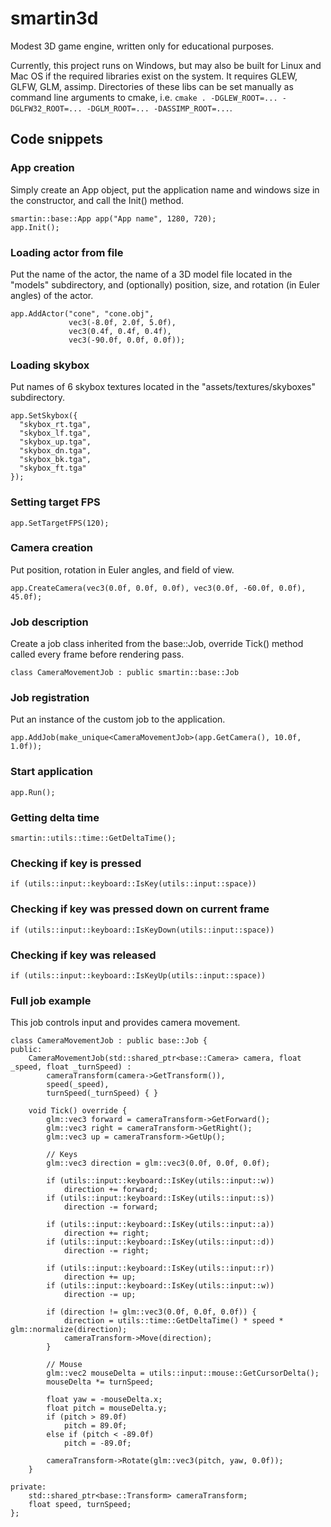 # smartin3d
Modest 3D game engine, written only for educational purposes.

Currently, this project runs on Windows, but may also be built for Linux and Mac OS if the required libraries exist on the system. It requires GLEW, GLFW, GLM, assimp. Directories of these libs can be set manually as command line arguments to cmake, i.e. ```cmake . -DGLEW_ROOT=... -DGLFW32_ROOT=... -DGLM_ROOT=... -DASSIMP_ROOT=...```.

## Code snippets
### App creation
Simply create an App object, put the application name and windows size in the constructor, and call the Init() method.
```
smartin::base::App app("App name", 1280, 720);
app.Init();
```
### Loading actor from file
Put the name of the actor, the name of a 3D model file located in the "models" subdirectory, and (optionally) position, size, and rotation (in Euler angles) of the actor.
```
app.AddActor("cone", "cone.obj",
             vec3(-8.0f, 2.0f, 5.0f),
             vec3(0.4f, 0.4f, 0.4f),
             vec3(-90.0f, 0.0f, 0.0f));
```
### Loading skybox
Put names of 6 skybox textures located in the "assets/textures/skyboxes" subdirectory.
```
app.SetSkybox({
  "skybox_rt.tga",
  "skybox_lf.tga",
  "skybox_up.tga",
  "skybox_dn.tga",
  "skybox_bk.tga",
  "skybox_ft.tga"
});
```
### Setting target FPS
```
app.SetTargetFPS(120);
```
### Camera creation
Put position, rotation in Euler angles, and field of view.
```
app.CreateCamera(vec3(0.0f, 0.0f, 0.0f), vec3(0.0f, -60.0f, 0.0f), 45.0f);
```
### Job description
Create a job class inherited from the base::Job, override Tick() method called every frame before rendering pass.
```
class CameraMovementJob : public smartin::base::Job
```
### Job registration
Put an instance of the custom job to the application.
```
app.AddJob(make_unique<CameraMovementJob>(app.GetCamera(), 10.0f, 1.0f));
```
### Start application
```
app.Run();
```
### Getting delta time
```
smartin::utils::time::GetDeltaTime();
```
### Checking if key is pressed
```
if (utils::input::keyboard::IsKey(utils::input::space))
```
### Checking if key was pressed down on current frame
```
if (utils::input::keyboard::IsKeyDown(utils::input::space))
```
### Checking if key was released
```
if (utils::input::keyboard::IsKeyUp(utils::input::space))
```
### Full job example
This job controls input and provides camera movement.
```
class CameraMovementJob : public base::Job {
public:
    CameraMovementJob(std::shared_ptr<base::Camera> camera, float _speed, float _turnSpeed) :
        cameraTransform(camera->GetTransform()),
        speed(_speed),
        turnSpeed(_turnSpeed) { }

    void Tick() override {
        glm::vec3 forward = cameraTransform->GetForward();
        glm::vec3 right = cameraTransform->GetRight();
        glm::vec3 up = cameraTransform->GetUp();

        // Keys
        glm::vec3 direction = glm::vec3(0.0f, 0.0f, 0.0f);

        if (utils::input::keyboard::IsKey(utils::input::w))
            direction += forward;
        if (utils::input::keyboard::IsKey(utils::input::s))
            direction -= forward;

        if (utils::input::keyboard::IsKey(utils::input::a))
            direction += right;
        if (utils::input::keyboard::IsKey(utils::input::d))
            direction -= right;

        if (utils::input::keyboard::IsKey(utils::input::r))
            direction += up;
        if (utils::input::keyboard::IsKey(utils::input::w))
            direction -= up;

        if (direction != glm::vec3(0.0f, 0.0f, 0.0f)) {
            direction = utils::time::GetDeltaTime() * speed * glm::normalize(direction);
            cameraTransform->Move(direction);
        }

        // Mouse
        glm::vec2 mouseDelta = utils::input::mouse::GetCursorDelta();
        mouseDelta *= turnSpeed;

        float yaw = -mouseDelta.x;
        float pitch = mouseDelta.y;
        if (pitch > 89.0f)
            pitch = 89.0f;
        else if (pitch < -89.0f)
            pitch = -89.0f;

        cameraTransform->Rotate(glm::vec3(pitch, yaw, 0.0f));
    }

private:
    std::shared_ptr<base::Transform> cameraTransform;
    float speed, turnSpeed;
};
```
